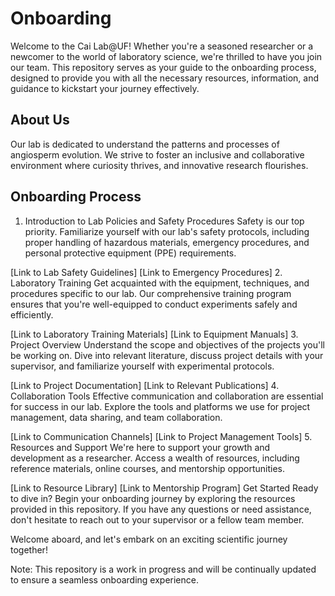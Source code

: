 # Onboarding

Welcome to the Cai Lab@UF! Whether you're a seasoned researcher or a newcomer to the world of laboratory science, we're thrilled to have you join our team. This repository serves as your guide to the onboarding process, designed to provide you with all the necessary resources, information, and guidance to kickstart your journey effectively.

## About Us

Our lab is dedicated to understand the patterns and processes of angiosperm evolution. We strive to foster an inclusive and collaborative environment where curiosity thrives, and innovative research flourishes.

## Onboarding Process
1. Introduction to Lab Policies and Safety Procedures
Safety is our top priority. Familiarize yourself with our lab's safety protocols, including proper handling of hazardous materials, emergency procedures, and personal protective equipment (PPE) requirements.

[Link to Lab Safety Guidelines]
[Link to Emergency Procedures]
2. Laboratory Training
Get acquainted with the equipment, techniques, and procedures specific to our lab. Our comprehensive training program ensures that you're well-equipped to conduct experiments safely and efficiently.

[Link to Laboratory Training Materials]
[Link to Equipment Manuals]
3. Project Overview
Understand the scope and objectives of the projects you'll be working on. Dive into relevant literature, discuss project details with your supervisor, and familiarize yourself with experimental protocols.

[Link to Project Documentation]
[Link to Relevant Publications]
4. Collaboration Tools
Effective communication and collaboration are essential for success in our lab. Explore the tools and platforms we use for project management, data sharing, and team collaboration.

[Link to Communication Channels]
[Link to Project Management Tools]
5. Resources and Support
We're here to support your growth and development as a researcher. Access a wealth of resources, including reference materials, online courses, and mentorship opportunities.

[Link to Resource Library]
[Link to Mentorship Program]
Get Started
Ready to dive in? Begin your onboarding journey by exploring the resources provided in this repository. If you have any questions or need assistance, don't hesitate to reach out to your supervisor or a fellow team member.

Welcome aboard, and let's embark on an exciting scientific journey together!

Note: This repository is a work in progress and will be continually updated to ensure a seamless onboarding experience.




